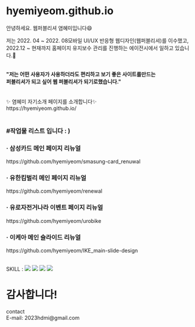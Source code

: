 # hyemiyeom.github.io

안녕하세요. 웹퍼블리셔 염혜미입니다😄

저는 2022. 04 ~ 2022. 08모바일 UI/UX 반응형 웹디자인(웹퍼블리셔)를 이수했고,<br>
2022.12 ~ 현재까지 홈페이지 유지보수 관리를 진행하는 에이전시에서 일하고 있습니다.💪

<br>
<strong>"저는 어떤 사용자가 사용하더라도 편리하고 보기 좋은 사이트를만드는 <br>
퍼블리셔가 되고 싶어 웹 퍼블리셔가 되기로했습니다."</strong>


<br>
<br>
<br>
✨ 염혜미 자기소개 페이지를 소개합니다✨<br>
https://hyemiyeom.github.io/


<br>
<br>
<h3>#작업물 리스트 입니다 : )<//h3>
<h3> · 삼성카드 메인 페이지 리뉴얼<br></h3>
https://github.com/hyemiyeom/smasung-card_renuwal<br>
<h3> · 유한킴벌리 메인 페이지 리뉴얼<br></h3>
https://github.com/hyemiyeom/renewal<br>
<h3> · 유로자전거나라 이벤트 페이지 리뉴얼<br></h3>
https://github.com/hyemiyeom/urobike<br>
<h3> · 이케아 메인 슬라이드 리뉴얼<br></h3>
https://github.com/hyemiyeom/IKE_main-slide-design

<br>
<br>
<p>SKILL : 
<span><img src="https://img.shields.io/badge/HTML-E34F26?style=flat&logo=HTML5&logoColor=white"/> </span>
<span><img src="https://img.shields.io/badge/CSS3-1572B6?style=flat&logo=CSS3&logoColor=white"/> </span>
<span><img src="https://img.shields.io/badge/jQuery-0769AD?style=flat&logo=jQuery&logoColor=white"/> </span>
<span><img src="https://img.shields.io/badge/Photoshop-31A8FF?style=flat&logo=Adobe Photoshop&logoColor=white"/></span>
</p>




<h1>감사합니다!</h1>
contact<br>
E-mail: 2023hdmi@gmail.com
